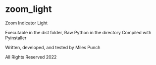 # zoom_light
Zoom Indicator Light

Executable in the dist folder, Raw Python in the directory
Compiled with Pyinstaller

Written, developed, and tested by Miles Punch

All Rights Reserved 2022
